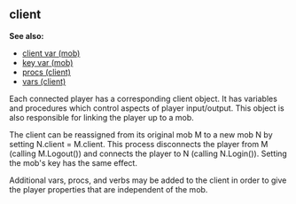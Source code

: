## client
**See also:**
+   [client var (mob)](/ref/mob/var/client.md) 
+   [key var (mob)](/ref/mob/var/key.md) 
+   [procs (client)](/ref/client/proc.md) 
+   [vars (client)](/ref/client/var.md) 

Each connected player has a corresponding client object. It has
variables and procedures which control aspects of player input/output.
This object is also responsible for linking the player up to a mob.


The client can be reassigned from its original mob M to a new
mob N by setting N.client = M.client. This process disconnects the
player from M (calling M.Logout()) and connects the player to N (calling
N.Login()). Setting the mob\'s key has the same effect.


Additional vars, procs, and verbs may be added to the client in
order to give the player properties that are independent of the mob.